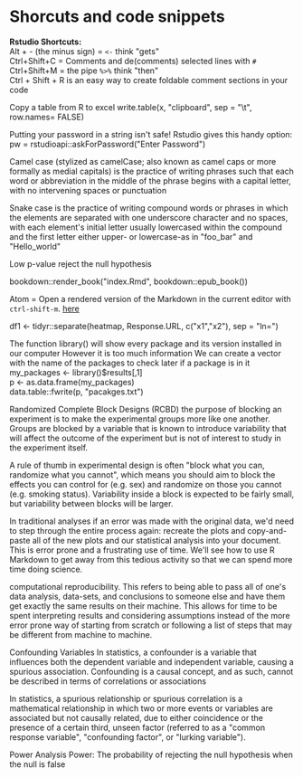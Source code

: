 # Shorcuts and code snippets 

**Rstudio Shortcuts:**   
Alt + - (the minus sign) = ` <- ` think "gets"   
Ctrl+Shift+C = Comments and de(comments) selected lines with `#`  
Ctrl+Shift+M  = the pipe `%>%` think "then"  
Ctrl + Shift + R  is an easy way to create foldable comment sections in your code



Copy a table from R to excel
write.table(x, "clipboard", sep = "\t", row.names= FALSE) 

Putting your password in a string isn't safe! Rstudio gives this handy option:
pw = rstudioapi::askForPassword("Enter Password")


Camel case (stylized as camelCase; also known as camel caps or more formally as medial capitals) is the practice of writing phrases such that each word or abbreviation in the middle of the phrase begins with a capital letter, with no intervening spaces or punctuation

Snake case is the practice of writing compound words or phrases in which the elements are separated with one underscore character and no spaces, with each element's initial letter usually lowercased within the compound and the first letter either upper- or lowercase-as in "foo_bar" and "Hello_world"

Low p-value reject the null hypothesis


bookdown::render_book("index.Rmd", bookdown::epub_book())

Atom = Open a rendered version of the Markdown in the current editor with `ctrl-shift-m`. [here](<https://atom.io/packages/markdown-preview>)

df1 <- tidyr::separate(heatmap, Response.URL, c("x1","x2"), sep = "ln=")  


The function library() will show every package and its version installed in our computer
However it is too much information
We can create a vector with the name of the packages to check later if a package is in it  
my_packages <- library()$results[,1]  
p <- as.data.frame(my_packages)  
data.table::fwrite(p, "pacakges.txt")  


Randomized Complete Block Designs (RCBD)
the purpose of blocking an experiment is to make the experimental groups more like one another. Groups are blocked by a variable that is known to introduce variability that will affect the outcome of the experiment but is not of interest to study in the experiment itself.

A rule of thumb in experimental design is often "block what you can, randomize what you cannot", which means you should aim to block the effects you can control for (e.g. sex) and randomize on those you cannot (e.g. smoking status). Variability inside a block is expected to be fairly small, but variability between blocks will be larger.


In traditional analyses if an error was made with the original data, we'd need to step through the entire process again: recreate the plots and copy-and-paste all of the new plots and our statistical analysis into your document. This is error prone and a frustrating use of time. We'll see how to use R Markdown to get away from this tedious activity so that we can spend more time doing science.

computational reproducibility. This refers to being able to pass all of one's data analysis, data-sets, and conclusions to someone else and have them get exactly the same results on their machine. This allows for time to be spent interpreting results and considering assumptions instead of the more error prone way of starting from scratch or following a list of steps that may be different from machine to machine.

Confounding Variables
In statistics, a confounder is a variable that influences both the dependent variable and independent variable, causing a spurious association. Confounding is a causal concept, and as such, cannot be described in terms of correlations or associations

In statistics, a spurious relationship or spurious correlation is a mathematical relationship in which two or more events or variables are associated but not causally related, due to either coincidence or the presence of a certain third, unseen factor (referred to as a "common response variable", "confounding factor", or "lurking variable"). 

Power Analysis
Power: The probability of rejecting the null hypothesis when the null is false 
